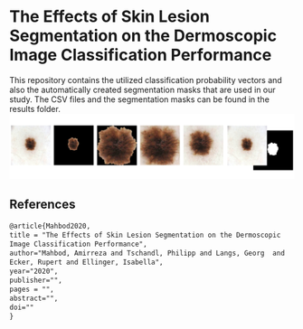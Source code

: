 # The Effects of Skin Lesion Segmentation on the Dermoscopic Image Classification Performance
This repository contains the utilized classification probability vectors and also the automatically created segmentation masks that are used in our study. The CSV files and the segmentation masks can be found in the results folder. 
![Project Image](https://github.com/masih4/Skin-lesion-segmentation-effects-of-the-classification-perfromnce/blob/master/Project.jpg)



## References
```
@article{Mahbod2020,
title = "The Effects of Skin Lesion Segmentation on the Dermoscopic Image Classification Performance",
author="Mahbod, Amirreza and Tschandl, Philipp and Langs, Georg  and Ecker, Rupert and Ellinger, Isabella",
year="2020",
publisher="",
pages = "",
abstract="",
doi=""
}
```
